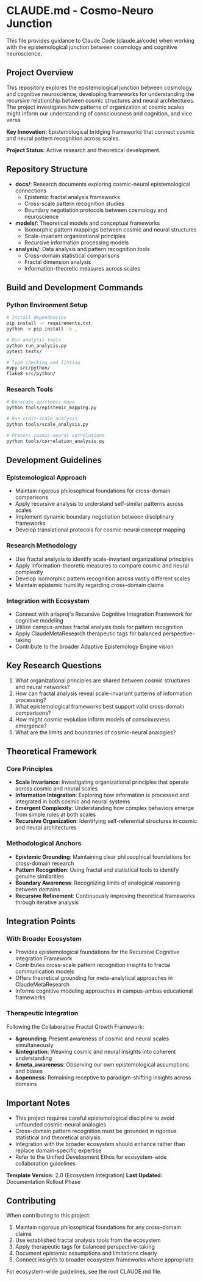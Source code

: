 # CLAUDE.md - Cosmo-Neuro Junction

This file provides guidance to Claude Code (claude.ai/code) when working with the epistemological junction between cosmology and cognitive neuroscience.

## Project Overview

This repository explores the epistemological junction between cosmology and cognitive neuroscience, developing frameworks for understanding the recursive relationship between cosmic structures and neural architectures. The project investigates how patterns of organization at cosmic scales might inform our understanding of consciousness and cognition, and vice versa.

**Key Innovation:** Epistemological bridging frameworks that connect cosmic and neural pattern recognition across scales.

**Project Status:** Active research and theoretical development.

## Repository Structure

- **docs/**: Research documents exploring cosmic-neural epistemological connections
  - Epistemic fractal analysis frameworks
  - Cross-scale pattern recognition studies
  - Boundary negotiation protocols between cosmology and neuroscience
- **models/**: Theoretical models and conceptual frameworks
  - Isomorphic pattern mappings between cosmic and neural structures
  - Scale-invariant organizational principles
  - Recursive information processing models
- **analysis/**: Data analysis and pattern recognition tools
  - Cross-domain statistical comparisons
  - Fractal dimension analysis
  - Information-theoretic measures across scales

## Build and Development Commands

### Python Environment Setup
```bash
# Install dependencies
pip install -r requirements.txt
python -m pip install -e .

# Run analysis tools
python run_analysis.py
pytest tests/

# Type checking and linting
mypy src/python/
flake8 src/python/
```

### Research Tools
```bash
# Generate epistemic maps
python tools/epistemic_mapping.py

# Run cross-scale analysis
python tools/scale_analysis.py

# Process cosmic-neural correlations
python tools/correlation_analysis.py
```

## Development Guidelines

### Epistemological Approach
- Maintain rigorous philosophical foundations for cross-domain comparisons
- Apply recursive analysis to understand self-similar patterns across scales
- Implement dynamic boundary negotiation between disciplinary frameworks
- Develop translational protocols for cosmic-neural concept mapping

### Research Methodology
- Use fractal analysis to identify scale-invariant organizational principles
- Apply information-theoretic measures to compare cosmic and neural complexity
- Develop isomorphic pattern recognition across vastly different scales
- Maintain epistemic humility regarding cross-domain claims

### Integration with Ecosystem
- Connect with ariaproj's Recursive Cognitive Integration Framework for cognitive modeling
- Utilize campus-ambas fractal analysis tools for pattern recognition
- Apply ClaudeMetaResearch therapeutic tags for balanced perspective-taking
- Contribute to the broader Adaptive Epistemology Engine vision

## Key Research Questions

1. What organizational principles are shared between cosmic structures and neural networks?
2. How can fractal analysis reveal scale-invariant patterns of information processing?
3. What epistemological frameworks best support valid cross-domain comparisons?
4. How might cosmic evolution inform models of consciousness emergence?
5. What are the limits and boundaries of cosmic-neural analogies?

## Theoretical Framework

### Core Principles
- **Scale Invariance**: Investigating organizational principles that operate across cosmic and neural scales
- **Information Integration**: Exploring how information is processed and integrated in both cosmic and neural systems
- **Emergent Complexity**: Understanding how complex behaviors emerge from simple rules at both scales
- **Recursive Organization**: Identifying self-referential structures in cosmic and neural architectures

### Methodological Anchors
- **Epistemic Grounding**: Maintaining clear philosophical foundations for cross-domain research
- **Pattern Recognition**: Using fractal and statistical tools to identify genuine similarities
- **Boundary Awareness**: Recognizing limits of analogical reasoning between domains
- **Recursive Refinement**: Continuously improving theoretical frameworks through iterative analysis

## Integration Points

### With Broader Ecosystem
- Provides epistemological foundations for the Recursive Cognitive Integration Framework
- Contributes cross-scale pattern recognition insights to fractal communication models
- Offers theoretical grounding for meta-analytical approaches in ClaudeMetaResearch
- Informs cognitive modeling approaches in campus-ambas educational frameworks

### Therapeutic Integration
Following the Collaborative Fractal Growth Framework:
- **&grounding**: Present awareness of cosmic and neural scales simultaneously
- **&integration**: Weaving cosmic and neural insights into coherent understanding
- **&meta_awareness**: Observing our own epistemological assumptions and biases
- **&openness**: Remaining receptive to paradigm-shifting insights across domains

## Important Notes

- This project requires careful epistemological discipline to avoid unfounded cosmic-neural analogies
- Cross-domain pattern recognition must be grounded in rigorous statistical and theoretical analysis
- Integration with the broader ecosystem should enhance rather than replace domain-specific expertise
- Refer to the Unified Development Ethos for ecosystem-wide collaboration guidelines

**Template Version:** 2.0 (Ecosystem Integration)
**Last Updated:** Documentation Rollout Phase

## Contributing

When contributing to this project:
1. Maintain rigorous philosophical foundations for any cross-domain claims
2. Use established fractal analysis tools from the ecosystem
3. Apply therapeutic tags for balanced perspective-taking
4. Document epistemic assumptions and limitations clearly
5. Connect insights to broader ecosystem frameworks where appropriate

For ecosystem-wide guidelines, see the root CLAUDE.md file.
